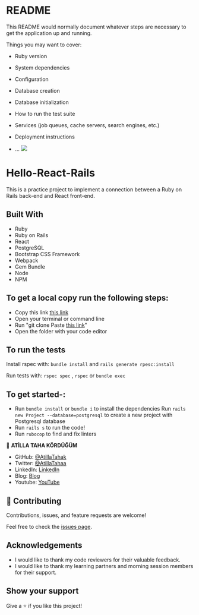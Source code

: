 # README

This README would normally document whatever steps are necessary to get the
application up and running.

Things you may want to cover:

* Ruby version

* System dependencies

* Configuration

* Database creation

* Database initialization

* How to run the test suite

* Services (job queues, cache servers, search engines, etc.)

* Deployment instructions

* ...
![](https://img.shields.io/badge/Microverse-blueviolet)

# Hello-React-Rails
This is a practice project to implement a connection between a Ruby on Rails back-end and React front-end.



## Built With

 - Ruby
 - Ruby on Rails
 - React
 - PostgreSQL
 - Bootstrap CSS Framework
 - Webpack
 - Gem Bundle
 - Node
 - NPM

## To get a local copy run the following steps:

- Copy this link [this link](https://github.com/AtillaTahak/hello-reactrails.git)
- Open your terminal or command line
- Run "git clone Paste [this link](https://github.com/AtillaTahak/hello-reactrails.git)"
- Open the folder with your code editor

## To run the tests

Install rspec with:
`bundle install`
and
`rails generate rpesc:install`

Run tests with:
`rspec spec` , `rspec` or `bundle exec`

## To get started-:

- Run `bundle install` or `bundle i` to install the dependencies
Run `rails new Project --database=postgresql` to create a new project with Postgresql database
- Run `rails s` to run the code!
- Run `rubocop` to find and fix linters

👤 **ATİLLA TAHA KÖRDÜĞÜM**

- GitHub: [@AtillaTahak](https://github.com/AtillaTahak)
- Twitter: [@AtillaTahaa](https://twitter.com/AtillaTahaa)
- LinkedIn: [LinkedIn](https://www.linkedin.com/in/atilla-taha-k%C3%B6rd%C3%BC%C4%9F%C3%BCm-a93702186/)
- Blog: [Blog](https://github.com/AtillaTahak/school_library/blob/dev/atillataha.blogspot.com)
- Youtube: [YouTube](https://www.youtube.com/channel/UCmoD0x4Z9vdG2PCsI5p8FYg)

## 🤝 Contributing

Contributions, issues, and feature requests are welcome!

Feel free to check the [issues page](https://github.com/AtillaTahak/).

## Acknowledgements

- I would like to thank my code reviewers for their valuable feedback.
- I would like to thank my learning partners and morning session members for their support.

## Show your support

Give a ⭐️ if you like this project!